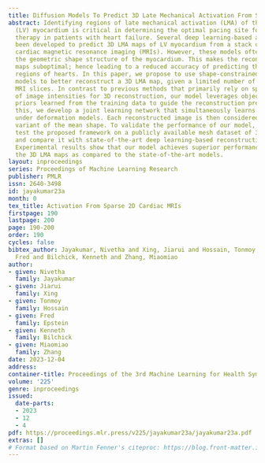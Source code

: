 ```yaml
---
title: Diffusion Models To Predict 3D Late Mechanical Activation From Sparse 2D Cardiac MRIs 
abstract: Identifying regions of late mechanical activation (LMA) of the left ventricular
  (LV) myocardium is critical in determining the optimal pacing site for cardiac resynchronization
  therapy in patients with heart failure. Several deep learning-based approaches have
  been developed to predict 3D LMA maps of LV myocardium from a stack of sparse 2D
  cardiac magnetic resonance imaging (MRIs). However, these models often loosely consider
  the geometric shape structure of the myocardium. This makes the reconstructed activation
  maps suboptimal; hence leading to a reduced accuracy of predicting the late activating
  regions of hearts. In this paper, we propose to use shape-constrained diffusion
  models to better reconstruct a 3D LMA map, given a limited number of 2D cardiac
  MRI slices. In contrast to previous methods that primarily rely on spatial correlations
  of image intensities for 3D reconstruction, our model leverages object shape as
  priors learned from the training data to guide the reconstruction process. To achieve
  this, we develop a joint learning network that simultaneously learns a mean shape
  under deformation models. Each reconstructed image is then considered as a deformed
  variant of the mean shape. To validate the performance of our model, we train and
  test the proposed framework on a publicly available mesh dataset of 3D myocardium
  and compare it with state-of-the-art deep learning-based reconstruction models.
  Experimental results show that our model achieves superior performance in reconstructing
  the 3D LMA maps as compared to the state-of-the-art models.
layout: inproceedings
series: Proceedings of Machine Learning Research
publisher: PMLR
issn: 2640-3498
id: jayakumar23a
month: 0
tex_title: Activation From Sparse 2D Cardiac MRIs
firstpage: 190
lastpage: 200
page: 190-200
order: 190
cycles: false
bibtex_author: Jayakumar, Nivetha and Xing, Jiarui and Hossain, Tonmoy and Epstein,
  Fred and Bilchick, Kenneth and Zhang, Miaomiao
author:
- given: Nivetha
  family: Jayakumar
- given: Jiarui
  family: Xing
- given: Tonmoy
  family: Hossain
- given: Fred
  family: Epstein
- given: Kenneth
  family: Bilchick
- given: Miaomiao
  family: Zhang
date: 2023-12-04
address: 
container-title: Proceedings of the 3rd Machine Learning for Health Symposium
volume: '225'
genre: inproceedings
issued:
  date-parts:
  - 2023
  - 12
  - 4
pdf: https://proceedings.mlr.press/v225/jayakumar23a/jayakumar23a.pdf
extras: []
# Format based on Martin Fenner's citeproc: https://blog.front-matter.io/posts/citeproc-yaml-for-bibliographies/
---
```

